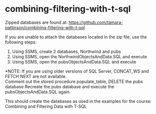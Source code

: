 # combining-filtering-with-t-sql

Zipped databases are found at: https://github.com/tamara-pattinson/combining-filtering-with-t-sql

If you are unable to attach the databases located in the zip file, use the following steps:

1.  Using SSMS, create 2 databases, Northwind and pubs
2.  Using SSMS, open the NorthwindObjectsAndData.SQL and execute
3.  Using SSMS, open the pubsObjectsAndData.SQL and execute

*NOTE:  If you are using older versions of SQL Server, CONCAT_WS and FETCH NEXT are not available.  
Comment out the stored procedure populate_table, 
DELETE the pubs database
Recreate the pubs database and execute the pubsObjectsAndData.SQL again.

This should create the databases as used in the examples for the course:
Combining and Filtering Data with T-SQL
